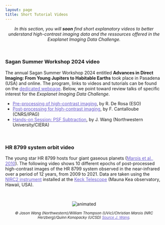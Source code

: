 ```yaml
---
layout: page
title: Short Tutorial Videos
---
```

<link rel="stylesheet" href="https://www.w3schools.com/w3css/4/w3.css">

<i><center>In this section, you will <strong>soon</strong> find short explanatory videos to better understand high-contrast imaging data and the ressources offered in the Exoplanet Imaging Data Challenge.</center></i>

<br>

### Sagan Summer Workshop 2024 video ###
The annual Sagan Summer Workshop 2024 entitled **Advances in Direct Imaging: From Young Jupiters to Habitable Earths** took place in Pasadena (USA) and online. The program, links to videos and tutorials can be found on the <a href="https://nexsci.caltech.edu/workshop/2024/" style="text-decoration:underline;color:slateblue">dedicated webpage</a>. Below, we point toward review talks of specific interest for the *Exoplanet Imaging Data Challenge*.

* <a href="https://www.youtube.com/watch?v=0v4q6VN4b9M" style="text-decoration:underline;color:slateblue">Pre-processing of high-contrast imaging</a>, by R. De Rosa (ESO)
* <a href="https://www.youtube.com/watch?v=db3Hl7rCEaw&feature=youtu.be" style="text-decoration:underline;color:slateblue">Post-processing for high-contrast imaging</a>, by F. Cantalloube (CNRS/IPAG)
* <a href="https://www.youtube.com/watch?v=VFd-5If9i-U&feature=youtu.be" style="text-decoration:underline;color:slateblue"> Hands-on Session: PSF Subtraction</a>, by J. Wang (Northwestern University/CIERA)

<br>

### HR 8799 system orbit video ###

The young star HR 8799 hosts four giant gaseous planets (<a href="https://www.nature.com/articles/nature09684.pdf" style="text-decoration:underline;color:slateblue">Marois et al., 2010</a>). The following video shows 10 different epochs of post-processed high-contrast images of the HR 8799 system observed in the near-infrared over a period of 12 years, from 2009 to 2021. Data are taken using the <a href="https://www2.keck.hawaii.edu/inst/nirc2/" style="text-decoration:underline;color:slateblue">NIRC2 instrument</a> installed at the <a href="https://keckobservatory.org/" style="text-decoration:underline;color:slateblue">Keck Telescope</a> (Mauna Kea observatory, Hawaii, USA). 

<br>

<p align="center" width="100" height="100">
  <img src="https://raw.githubusercontent.com/exoplanet-imaging-challenge/exoplanet-imaging-challenge.github.io/master/img/orbit_hr_8799.gif" alt="animated" />
</p>
<center><small><i>&copy; Jason Wang (Northwestern)/William Thompson (UVic)/Christian Marois (NRC Herzberg)/Quinn Konopacky (UCSD) <a href="https://jasonwang.space/orbits.html" style="text-decoration:underline;color:slateblue" target="_blank">Source J. Wang</a>.</i></small></center>

